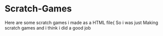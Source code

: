 # Scratch-Games
Here are some scratch games i made as a HTML file{
So i was just Making scratch games and i think i did a good job
